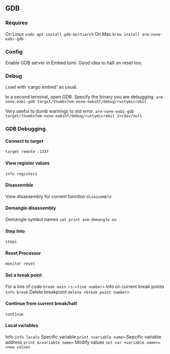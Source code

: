 ## GDB

### Requires
On Linux
```sudo apt install gdb-multiarch```
On Mac
```brew install arm-none-eabi-gdb```

### Config
Enable GDB server in Embed.toml. Good idea to halt on reset too.

### Debug
Load with 'cargo embed' as usual.

In a second terminal, open GDB. Specify the binary you are debugging.
```arm-none-eabi-gdb target/thumbv7em-none-eabihf/debug/rustymicrobit```

Very useful to dumb warnings to std error.
```arm-none-eabi-gdb target/thumbv7em-none-eabihf/debug/rustymicrobit 2>/dev/null```

### GDB Debugging
#### Connect to target
```target remote :1337```

#### View register values
```info registers```

#### Disassemble
View disassembly for current function
```disassemble```

#### Demangle disassembly
Demangle symbol names
```set print asm-demangle on```

#### Step Into
```stepi```

#### Reset Processor
```monitor reset```

#### Set a break point
For a line of code
```break main.rs:<line number>```
Info on current break points
```info break```
Delete breakpoint
```delete <break point number>```

#### Continue from current break/halt
```continue```

#### Local variables
Info
```info locals```
Specific variable
```print <variable name>```
Sepcific variable address
```print &<variable name>```
Modify values
```set var <variable name>=<new value>```




